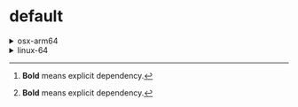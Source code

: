 # default

<details>
<summary>osx-arm64</summary>

|Dependency[^1]|Before|After|Change|Package|
|-|-|-|-|-|
|**polars**|1.15.0|1.16.0|Minor Upgrade|conda|
|**my-package**|py313hc743ca1_0|py313hc743ca1_1|Only build string|conda|

</details>

<details>
<summary>linux-64</summary>

|Dependency[^1]|Before|After|Change|Package|
|-|-|-|-|-|
|**pkg**|0.23.0|0.23.0|Other|conda|

</details>

[^1]: **Bold** means explicit dependency.
[^2]: Dependency got downgraded.
